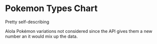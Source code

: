 # Pokemon Types Chart
Pretty self-describing

Alola Pokémon variations not considered since the API gives them a new number an it would mix up the data. 
